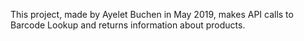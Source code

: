 This project, made by Ayelet Buchen in May 2019, makes API calls to Barcode Lookup and returns information about
products.